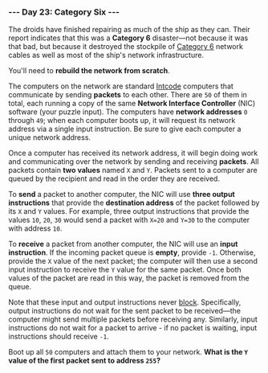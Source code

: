 ### --- Day 23: Category Six ---

The droids have finished repairing as much of the ship as they can. Their
report indicates that this was a **Category 6** disaster—not because it was
that bad, but because it destroyed the stockpile of [Category 6](https://en.wikipedia.org/wiki/Category_6_cable) network
cables as well as most of the ship's network infrastructure.

You'll need to **rebuild the network from scratch**.

The computers on the network are standard [Intcode](https://adventofcode.com/2019/day/9) computers that
communicate by sending **packets** to each other. There are `50` of them in
total, each running a copy of the same **Network Interface Controller** (NIC)
software (your puzzle input). The computers have **network addresses** `0`
through `49`; when each computer boots up, it will request its network
address via a single input instruction. Be sure to give each computer a
unique network address.

Once a computer has received its network address, it will begin doing work
and communicating over the network by sending and receiving **packets**. All
packets contain **two values** named `X` and `Y`. Packets sent to a computer are
queued by the recipient and read in the order they are received.

To **send** a packet to another computer, the NIC will use **three output
instructions** that provide the **destination address** of the packet followed by
its `X` and `Y` values. For example, three output instructions that provide the
values `10`, `20`, `30` would send a packet with `X=20` and `Y=30` to the computer
with address `10`.

To **receive** a packet from another computer, the NIC will use an **input
instruction**. If the incoming packet queue is **empty**, provide `-1`. Otherwise,
provide the `X` value of the next packet; the computer will then use a second
input instruction to receive the `Y` value for the same packet. Once both
values of the packet are read in this way, the packet is removed from the
queue.

Note that these input and output instructions never [block](https://en.wikipedia.org/wiki/Blocking_(computing)). Specifically,
output instructions do not wait for the sent packet to be received—the
computer might send multiple packets before receiving any. Similarly, input
instructions do not wait for a packet to arrive - if no packet is waiting,
input instructions should receive `-1`.

Boot up all `50` computers and attach them to your network. **What is the `Y`
value of the first packet sent to address `255`?**
